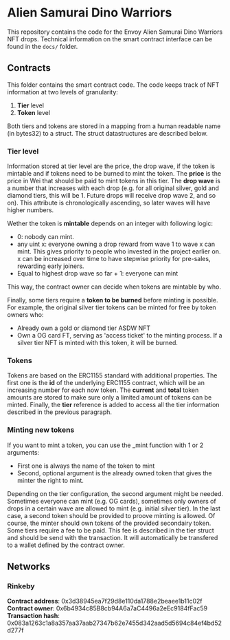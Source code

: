 # Alien Samurai Dino Warriors

This repository contains the code for the Envoy Alien Samurai Dino Warriors NFT drops. Technical information on the smart contract interface can be found in the `docs/` folder.

## Contracts

This folder contains the smart contract code. The code keeps track of NFT information at two levels of granularity:

1. **Tier** level
2. **Token** level

Both tiers and tokens are stored in a mapping from a human readable name (in bytes32) to a struct. The struct datastructures are described below.

### Tier level

Information stored at tier level are the price, the drop wave, if the token is mintable and if tokens need to be burned to mint the token.
The **price** is the price in Wei that should be paid to mint tokens in this tier.
The **drop wave** is a number that increases with each drop (e.g. for all original silver, gold and diamond tiers, this will be 1. Future drops will receive drop wave 2, and so on). This attribute is chronologically ascending, so later waves will have higher numbers.

Wether the token is **mintable** depends on an integer with following logic:

- 0: nobody can mint.
- any uint x: everyone owning a drop reward from wave 1 to wave x can mint. This gives priority to people who invested in the project earlier on. x can be increased over time to have stepwise priority for pre-sales, rewarding early joiners.
- Equal to highest drop wave so far + 1: everyone can mint

This way, the contract owner can decide when tokens are mintable by who.

Finally, some tiers require a **token to be burned** before minting is possible. For example, the original silver tier tokens can be minted for free by token owners who:

- Already own a gold or diamond tier ASDW NFT
- Own a OG card FT, serving as 'access ticket' to the minting process. If a silver tier NFT is minted with this token, it will be burned.

### Tokens

Tokens are based on the ERC1155 standard with additional properties. The first one is the **id** of the underlying ERC1155 contract, which will be an increasing number for each now token. The **current** and **total** token amounts are stored to make sure only a limited amount of tokens can be minted. Finally, the **tier** reference is added to access all the tier information described in the previous paragraph.

### Minting new tokens

If you want to mint a token, you can use the _mint function with 1 or 2 arguments:

- First one is always the name of the token to mint
- Second, optional argument is the already owned token that gives the minter the right to mint.

Depending on the tier configuration, the second argument might be needed. Sometimes everyone can mint (e.g. OG cards), sometimes only owners of drops in a certain wave are allowed to mint (e.g. initial silver tier). In the last case, a second token should be provided to proove minting is allowed. Of course, the minter should own tokens of the provided secondairy token.
Some tiers require a fee to be paid. This fee is described in the tier struct and should be send with the transaction. It will automatically be transfered to a wallet defined  by the contract owner.

## Networks

### Rinkeby

**Contract address**: 0x3d38945ea7f29d8e110da1788e2beaee1b11c02f
**Contract owner**:  0x6b4934c85B8cb94A6a7aC4496a2eEc9184fFac59
**Transaction hash**: 0x083a1263c1a8a357aa37aab27347b62e7455d342aad5d5694c84ef4bd52d277f
